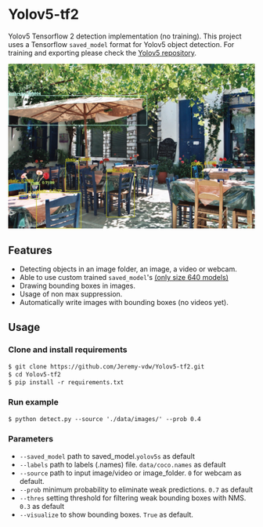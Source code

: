 # Yolov5-tf2
Yolov5 Tensorflow 2 detection implementation (no training). This project uses a Tensorflow <code>saved_model</code> format for Yolov5 object detection. For training and exporting please check the [Yolov5 repository](https://github.com/ultralytics/yolov5). 

![demo](./.github/example.jpg)

## Features 

- Detecting objects in an image folder, an image, a video or webcam.
- Able to use custom trained <code>saved_model</code>'s [(only size 640 models)](https://github.com/ultralytics/yolov5#pretrained-checkpoints)
- Drawing bounding boxes in images.
- Usage of non max suppression.
- Automatically write images with bounding boxes (no videos yet).

## Usage
### Clone and install requirements
```
$ git clone https://github.com/Jeremy-vdw/Yolov5-tf2.git
$ cd Yolov5-tf2
$ pip install -r requirements.txt
```

### Run example
```
$ python detect.py --source './data/images/' --prob 0.4
```

### Parameters
- <code>--saved_model</code> path to saved_model.<code>yolov5s</code> as default
- <code>--labels</code> path to labels (.names) file. <code>data/coco.names</code> as default
- <code>--source</code> path to input image/video or image_folder. <code>0</code> for webcam as default.
- <code>--prob</code> minimum probability to eliminate weak predictions. <code>0.7</code> as default
- <code>--thres</code> setting threshold for filtering weak bounding boxes with NMS. <code>0.3</code> as default
- <code>--visualize</code> to show bounding boxes. <code>True</code> as default.

